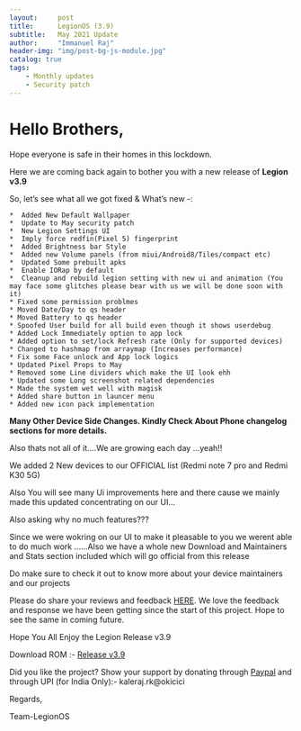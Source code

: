 ```yaml
---
layout:     post
title:      LegionOS (3.9)
subtitle:   May 2021 Update
author:     "Immanuel Raj"
header-img: "img/post-bg-js-module.jpg"
catalog: true
tags:
    - Monthly updates
    - Security patch
---
```

# Hello Brothers,

Hope everyone is safe in their homes in this lockdown. 

Here we are coming back again to bother you with a new release of **Legion v3.9**

So, let’s see what all we got fixed & What’s new -:

```
*  Added New Default Wallpaper
*  Update to May security patch
*  New Legion Settings UI
*  Imply force redfin(Pixel 5) fingerprint
*  Added Brightness bar Style
*  Added new Volume panels (from miui/Android8/Tiles/compact etc)
*  Updated Some prebuilt apks
*  Enable IORap by default
*  Cleanup and rebuild legion setting with new ui and animation (You may face some glitches please bear with us we will be done soon with it)
* Fixed some permission problmes
* Moved Date/Day to qs header
* Moved Battery to qs header
* Spoofed User build for all build even though it shows userdebug
* Added Lock Immediately option to app lock
* Added option to set/lock Refresh rate (Only for supported devices)
* Changed to hashmap from arraymap (Increases performance)
* Fix some Face unlock and App lock logics
* Updated Pixel Props to May
* Removed some Line dividers which make the UI look ehh
* Updated some Long screenshot related dependencies
* Made the system wet well with magisk
* Added share button in launcer menu
* Added new icon pack implementation
```
<!--adsense-->
**Many Other Device Side Changes. Kindly Check About Phone changelog sections for more details.**

Also thats not all of it....We are growing each day ...yeah!!

We added 2 New devices to our OFFICIAL list (Redmi note 7 pro and Redmi K30 5G)

Also You will see many Ui improvements here and there cause we mainly made this updated concentrating on our UI...

Also asking why no much features???

Since we were wokring on our UI to make it pleasable to you we werent able to do much work ......Also we have a whole new Download and Maintainers and Stats section included which will go official from this release 

Do make sure to check it out to know more about your device maintainers and our projects

Please do share your reviews and feedback [HERE](https://sourceforge.net/projects/legionrom/reviews). We love the feedback and response we have been getting since the start of this project. Hope to see the same in coming future.

Hope You All Enjoy the Legion Release v3.9

Download ROM :- [Release v3.9](https://project-legionos.org/) 

Did you like the project? Show your support by donating through [Paypal](https://paypal.me/rajkale99) and  through UPI (for India Only):- kaleraj.rk@okicici

Regards,

Team-LegionOS
